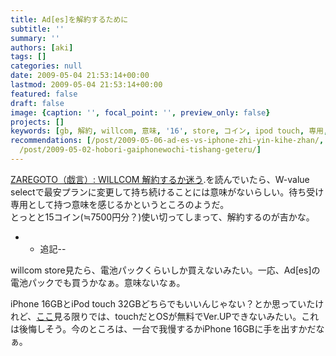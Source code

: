 ```yaml
---
title: Ad[es]を解約するために
subtitle: ''
summary: ''
authors: [aki]
tags: []
categories: null
date: 2009-05-04 21:53:14+00:00
lastmod: 2009-05-04 21:53:14+00:00
featured: false
draft: false
image: {caption: '', focal_point: '', preview_only: false}
projects: []
keywords: [gb, 解約, willcom, 意味, '16', store, コイン, ipod touch, 専用, プラン]
recommendations: [/post/2009-05-06-ad-es-vs-iphone-zhi-yin-kihe-zhan/, /post/2009-06-09-xin-xing-iphone-3g-snojia-ge-nituite/,
  /post/2009-05-02-hobori-gaiphonewochi-tishang-geteru/]
---
```

[ZAREGOTO（戯言）: WILLCOM 解約するか迷う](http://fad07.seesaa.net/article/82924642.html).を読んでいたら、W-value selectで最安プランに変更して持ち続けることには意味がないらしい。待ち受け専用として持つ意味を感じるかというところのようだ。  
とっとと15コイン(≒7500円分？)使い切ってしまって、解約するのが吉かな。

- 
  - 追記--

willcom store見たら、電池パックくらいしか買えないみたい。一応、Ad[es]の電池パックでも買うかなぁ。意味ないなぁ。

iPhone 16GBとiPod touch 32GBどちらでもいいんじゃない？とか思っていたけれど、[ここ](http://plusd.itmedia.co.jp/mobile/articles/0903/18/news032.html)見る限りでは、touchだとOSが無料でVer.UPできないみたい。これは後悔しそう。今のところは、一台で我慢するかiPhone 16GBに手を出すかだなぁ。


